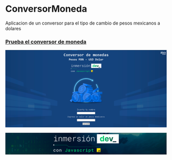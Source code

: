 # ConversorMoneda

Aplicacion de un conversor para el tipo de cambio de pesos mexicanos a dolares


<h3><a href="https://yoel-gasca.github.io/InmersionDev_/CLASE-01-Conversor/">Prueba el conversor de moneda</a></h3>

![Alt text](../img/Class1image.png)

![Alt text](../img/Class1.png)